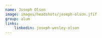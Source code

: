 ```yaml
---
name: Joseph Olson
image: images/headshots/joseph-olson.jfif
group: alum
links:
    linkedin: joseph-wesley-olson
---
```

